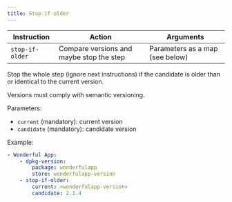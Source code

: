```yaml
---
title: Stop if older
---
```


| Instruction     | Action                                   | Arguments                       |
| --------------- | ---------------------------------------- | ------------------------------- |
| `stop-if-older` | Compare versions and maybe stop the step | Parameters as a map (see below) |

Stop the whole step (ignore next instructions) if the candidate is older than or identical to the current version.

Versions must comply with semantic versioning.

Parameters:

- `current` (mandatory): current version
- `candidate` (mandatory): candidate version

Example:

```yaml
- Wonderful App:
    - dpkg-version:
        package: wonderfulapp
        store: wonderfulapp-version
    - stop-if-older:
        current: <wonderfulapp-version>
        candidate: 2.1.4
```

